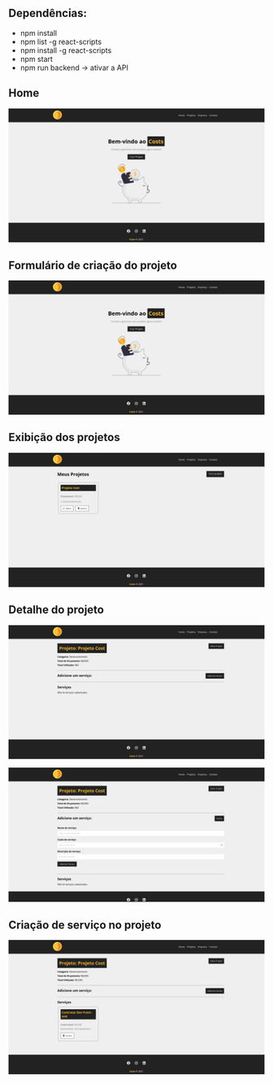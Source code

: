 ## Dependências:

- npm install
- npm list -g react-scripts
- npm install -g react-scripts
- npm start
- npm run backend  -> ativar a API


## Home
![ Imagem da home](/img/home.png)

## Formulário de criação do projeto
![ Imagem do formuçario de criação](/img/home.png)


## Exibição dos projetos
![ Imagem da página de exibição dos projetos](img/exibicao-projetos.png)


## Detalhe do projeto
![ Imagem da página de exibição dos detalhes do projeto](img/detalhes-projeto1.png)

![ Imagem da página de exibição dos detalhes do projeto](img/detalhes-projeto2.png)

## Criação de serviço no projeto
![ Imagem da página de exibição dos serviços do projeto](img/adicao-servico.png)
